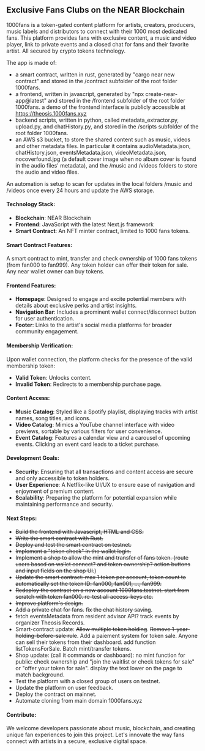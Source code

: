 ## Exclusive Fans Clubs on the NEAR Blockchain
1000fans is a token-gated content platform for artists, creators, producers, music labels and distributors to connect with their 1000 most dedicated fans. This platform provides fans with exclusive content, a music and video player, link to private events and a closed chat for fans and their favorite artist. All secured by crypto tokens technology.

The app is made of:
- a smart contract, written in rust, generated by "cargo near new contract" and stored in the /contract subfolder of the root folder 1000fans. 
- a frontend, written in javascript, generated by "npx create-near-app@latest" and stored in the /frontend subfolder of the root folder 1000fans. a demo of the frontend interface is publicly accessible at https://theosis.1000fans.xyz
- backend scripts, written in python, called metadata_extractor.py, upload.py, and chatHistory.py, and stored in the /scripts subfolder of the root folder 1000fans.
- an AWS s3 bucket, to store the shared content such as music, videos and other metadata files. In particular it contains audioMetadata.json, chatHistory.json, eventsMetadata.json, videoMetadata.json, nocoverfound.jpg (a default cover image when no album cover is found in the audio files' metadata), and the /music and /videos folders to store the audio and video files.

An automation is setup to scan for updates in the local folders /music and /videos once every 24 hours and update the AWS storage. 

#### Technology Stack:
- **Blockchain**: NEAR Blockchain
- **Frontend**: JavaScript with the latest Next.js framework
- **Smart Contract**: An NFT minter contract, limited to 1000 fans tokens.

#### Smart Contract Features: 
A smart contract to mint, transfer and check ownership of 1000 fans tokens (from fan000 to fan999). Any token holder can offer their token for sale. Any near wallet owner can buy tokens.

#### Frontend Features:
- **Homepage**: Designed to engage and excite potential members with details about exclusive perks and artist insights.
- **Navigation Bar**: Includes a prominent wallet connect/disconnect button for user authentication.
- **Footer**: Links to the artist's social media platforms for broader community engagement.

#### Membership Verification:
Upon wallet connection, the platform checks for the presence of the valid membership token:
- **Valid Token**: Unlocks content.
- **Invalid Token**: Redirects to a membership purchase page.

#### Content Access:
- **Music Catalog**: Styled like a Spotify playlist, displaying tracks with artist names, song titles, and icons.
- **Video Catalog**: Mimics a YouTube channel interface with video previews, sortable by various filters for user convenience.
- **Event Catalog**: Features a calendar view and a carousel of upcoming events. Clicking an event card leads to a ticket purchase.

#### Development Goals:
- **Security**: Ensuring that all transactions and content access are secure and only accessible to token holders.
- **User Experience**: A Netflix-like UI/UX to ensure ease of navigation and enjoyment of premium content.
- **Scalability**: Preparing the platform for potential expansion while maintaining performance and security.

#### Next Steps:
- ~~Build the frontend with Javascript, HTML and CSS.~~
- ~~Write the smart contract with Rust.~~
- ~~Deploy and test the smart contract on testnet.~~
- ~~Implement a "token check" in the wallet login.~~
- ~~Implement a shop to allow the mint and transfer of fans token. (route users based on wallet connect? and token ownership? action buttons and input fields on the shop UI.~~)
- ~~Update the smart contract: max 1 token per account, token count to automatically set the token ID: fan000, fan001, ..., fan999.~~ 
- ~~Redeploy the contract on a new account 1000fans.testnet. start from scratch with token fan000. re-test all access-keys etc.~~
- ~~Improve platform's design.~~
- ~~Add a private chat for fans.~~ ~~fix the chat history saving~~. 
- fetch eventsMetadata from resident advisor API? track events by organizer Theosis Records.
- Smart-contract update:  ~~Allow multiple token holding~~. ~~Remove 1-year-holding-before-sale rule~~. Add a paiement system for token sale. Anyone can sell their tokens from their dashboard. add function listTokensForSale. Batch mint/transfer tokens. 
- Shop update: (call it commands or dashboard): no mint function for public: check ownership and "join the waitlist or check tokens for sale" or "offer your token for sale". display the text lower on the page to match background.
- Test the platform with a closed group of users on testnet.
- Update the platform on user feedback.
- Deploy the contract on mainnet.
- Automate cloning from main domain 1000fans.xyz


#### Contribute:
We welcome developers passionate about music, blockchain, and creating unique fan experiences to join this project. Let's innovate the way fans connect with artists in a secure, exclusive digital space.